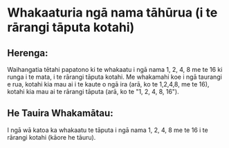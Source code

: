 # Whakaaturia ngā nama tāhūrua (i te rārangi tāputa kotahi)

## Herenga:

Waihangatia tētahi papatono ki te whakaatu i ngā nama 1, 2, 4, 8 me te 16 ki runga i te mata, i te rārangi tāputa kotahi. Me whakamahi koe i ngā taurangi e rua, kotahi kia mau ai i te kaute o ngā ira (arā, ko te 1,2,4,8, me te 16), kotahi kia mau ai te rārangi tāputa (arā, ko te "1, 2, 4, 8, 16").

## He Tauira Whakamātau:

I ngā wā katoa ka whakaatu te tāputa i ngā nama 1, 2, 4, 8 me te 16 i te rārangi kotahi (kāore he tāuru).